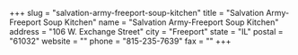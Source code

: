 +++
slug = "salvation-army-freeport-soup-kitchen"
title = "Salvation Army-Freeport Soup Kitchen"
name = "Salvation Army-Freeport Soup Kitchen"
address = "106 W. Exchange Street"
city = "Freeport"
state = "IL"
postal = "61032"
website = ""
phone = "815-235-7639"
fax = ""
+++

